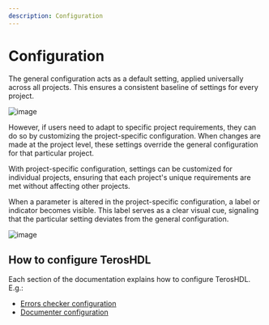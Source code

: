 ```yaml
---
description: Configuration
---
```


# Configuration

The general configuration acts as a default setting, applied universally across all projects. This ensures a consistent baseline of settings for every project.

<p align="center">

![image](/img/getting_started/global_config.png) 
</p>

However, if users need to adapt to specific project requirements, they can do so by customizing the project-specific configuration. When changes are made at the project level, these settings override the general configuration for that particular project.

With project-specific configuration, settings can be customized for individual projects, ensuring that each project's unique requirements are met without affecting other projects. 

When a parameter is altered in the project-specific configuration, a label or indicator becomes visible. This label serves as a clear visual cue, signaling that the particular setting deviates from the general configuration. 

<p align="center">

![image](/img/getting_started/prj_config.png) 
</p>


## How to configure TerosHDL

Each section of the documentation explains how to configure TerosHDL. E.g.:

- [Errors checker configuration](../04-linter.md#configuration)
- [Documenter configuration](../08-documenter/01-getting_started.md#configuration)